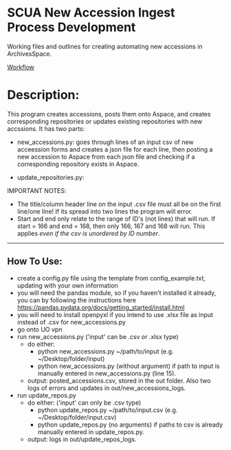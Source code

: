 # SCUA New Accession Ingest Process Development

Working files and outlines for creating automating new accessions in ArchivesSpace.

[Workflow](https://uoregon.sharepoint.com/:u:/s/O365_SCUAprocessing/ES8hGWg_DoJEkE4B2ViETJ4B7sYGi2O9DMJI8LQb5HFwIQ?e=uI8MBR)

# Description:
This program creates accessions, posts them onto Aspace, and creates corresponding repositories
or updates existing repositories with new accssions.
It has two parts: 
- new_accessions.py: goes through lines of an input csv of new acceession forms 
and creates a json file for each line, then posting a new accession to Aspace
from each json file and checking if a corresponding repository exists in Aspace. 

- update_repositories.py:

IMPORTANT NOTES:
- The title/column header line on the input .csv file must all be on the first line/one line! If its spread into two lines the program will error.
- Start and end only relate to the range of ID's (not lines) that will run. If start = 166 and end = 168, then only 166, 167 and 168 will run. This applies *even if the csv is unordered by ID number*.

-------------------------------------------------------
How To Use:
-----------
- create a config.py file using the template from config_example.txt, 
  updating with your own information 
- you will need the pandas module, so if you haven't installed it already,
  you can by following the instructions here https://pandas.pydata.org/docs/getting_started/install.html
- you will need to install openpyxl if you intend to use .xlsx file as input instead of .csv for new_accessions.py
- go onto UO vpn
- run new_accessions.py ('input' can be .csv or .xlsx type)
  - do either:
    - python new_accessions.py ~/path/to/input (e.g. ~/Desktop/folder/input)
    - python new_accessions.py (without argument) if path to input is manually entered in new_accessions.py (line 15).
  - output: posted_accessions.csv, stored in the out folder. Also two logs of errors and updates in out/new_accessions_logs.
- run update_repos.py
  - do either: ('input' can only be .csv type)
    - python update_repos.py ~/path/to/input.csv (e.g. ~/Desktop/folder/input.csv)
    - python update_repos.py (no arguments) if paths to csv is already manually entered in update_repos.py.
  - output: logs in out/update_repos_logs.
